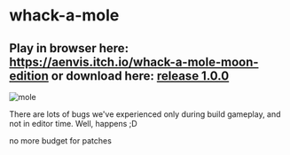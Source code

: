 # whack-a-mole

## Play in browser here: https://aenvis.itch.io/whack-a-mole-moon-edition or download here: [release 1.0.0](https://github.com/Aenvis/whack-a-mole/releases/tag/1.0.0)

![mole](https://github.com/Aenvis/whack-a-mole/assets/76266906/084d2087-38fe-461a-b86f-2742816a6923)


There are lots of bugs we've experienced only during build gameplay, and not in editor time. Well, happens ;D

no more budget for patches
